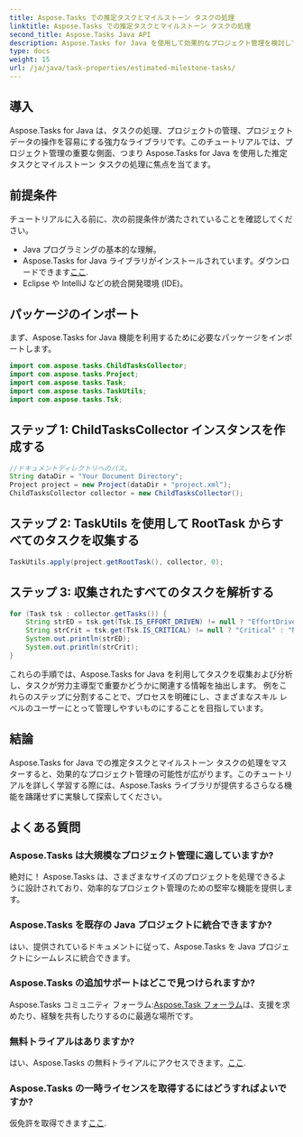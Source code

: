 ```yaml
---
title: Aspose.Tasks での推定タスクとマイルストーン タスクの処理
linktitle: Aspose.Tasks での推定タスクとマイルストーン タスクの処理
second_title: Aspose.Tasks Java API
description: Aspose.Tasks for Java を使用して効果的なプロジェクト管理を検討してください。推定タスクやマイルストーン タスクを簡単に処理します。今すぐライブラリをダウンロードしてください!
type: docs
weight: 15
url: /ja/java/task-properties/estimated-milestone-tasks/
---
```

## 導入
Aspose.Tasks for Java は、タスクの処理、プロジェクトの管理、プロジェクト データの操作を容易にする強力なライブラリです。このチュートリアルでは、プロジェクト管理の重要な側面、つまり Aspose.Tasks for Java を使用した推定タスクとマイルストーン タスクの処理に焦点を当てます。
## 前提条件
チュートリアルに入る前に、次の前提条件が満たされていることを確認してください。
- Java プログラミングの基本的な理解。
-  Aspose.Tasks for Java ライブラリがインストールされています。ダウンロードできます[ここ](https://releases.aspose.com/tasks/java/).
- Eclipse や IntelliJ などの統合開発環境 (IDE)。
## パッケージのインポート
まず、Aspose.Tasks for Java 機能を利用するために必要なパッケージをインポートします。
```java
import com.aspose.tasks.ChildTasksCollector;
import com.aspose.tasks.Project;
import com.aspose.tasks.Task;
import com.aspose.tasks.TaskUtils;
import com.aspose.tasks.Tsk;

```
## ステップ 1: ChildTasksCollector インスタンスを作成する
```java
//ドキュメントディレクトリへのパス。
String dataDir = "Your Document Directory";
Project project = new Project(dataDir + "project.xml");
ChildTasksCollector collector = new ChildTasksCollector();
```
## ステップ 2: TaskUtils を使用して RootTask からすべてのタスクを収集する
```java
TaskUtils.apply(project.getRootTask(), collector, 0);
```
## ステップ 3: 収集されたすべてのタスクを解析する
```java
for (Task tsk : collector.getTasks()) {
    String strED = tsk.get(Tsk.IS_EFFORT_DRIVEN) != null ? "EffortDriven" : "Non-EffortDriven";
    String strCrit = tsk.get(Tsk.IS_CRITICAL) != null ? "Critical" : "Non-Critical";
    System.out.println(strED);
    System.out.println(strCrit);
}
```
これらの手順では、Aspose.Tasks for Java を利用してタスクを収集および分析し、タスクが労力主導型で重要かどうかに関連する情報を抽出します。
例をこれらのステップに分割することで、プロセスを明確にし、さまざまなスキル レベルのユーザーにとって管理しやすいものにすることを目指しています。
## 結論
Aspose.Tasks for Java での推定タスクとマイルストーン タスクの処理をマスターすると、効果的なプロジェクト管理の可能性が広がります。このチュートリアルを詳しく学習する際には、Aspose.Tasks ライブラリが提供するさらなる機能を躊躇せずに実験して探索してください。

## よくある質問
### Aspose.Tasks は大規模なプロジェクト管理に適していますか?
絶対に！ Aspose.Tasks は、さまざまなサイズのプロジェクトを処理できるように設計されており、効率的なプロジェクト管理のための堅牢な機能を提供します。
### Aspose.Tasks を既存の Java プロジェクトに統合できますか?
はい、提供されているドキュメントに従って、Aspose.Tasks を Java プロジェクトにシームレスに統合できます。
### Aspose.Tasks の追加サポートはどこで見つけられますか?
 Aspose.Tasks コミュニティ フォーラム:[Aspose.Task フォーラム](https://forum.aspose.com/c/tasks/15)は、支援を求めたり、経験を共有したりするのに最適な場所です。
### 無料トライアルはありますか?
はい、Aspose.Tasks の無料トライアルにアクセスできます。[ここ](https://releases.aspose.com/).
### Aspose.Tasks の一時ライセンスを取得するにはどうすればよいですか?
仮免許を取得できます[ここ](https://purchase.aspose.com/temporary-license/).